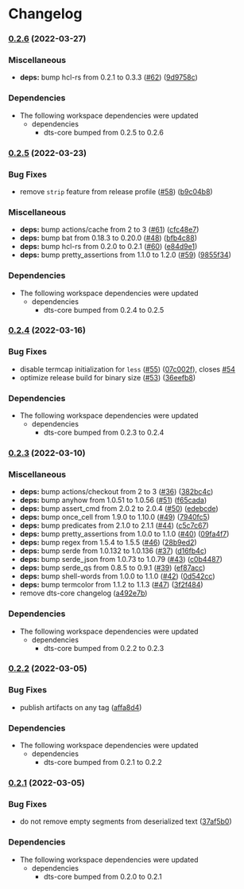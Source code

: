 # Changelog

### [0.2.6](https://github.com/martinohmann/dts/compare/dts-v0.2.5...dts-v0.2.6) (2022-03-27)


### Miscellaneous

* **deps:** bump hcl-rs from 0.2.1 to 0.3.3 ([#62](https://github.com/martinohmann/dts/issues/62)) ([9d9758c](https://github.com/martinohmann/dts/commit/9d9758c71ea7488ecc57f822eb60473ff5373821))


### Dependencies

* The following workspace dependencies were updated
  * dependencies
    * dts-core bumped from 0.2.5 to 0.2.6

### [0.2.5](https://github.com/martinohmann/dts/compare/dts-v0.2.4...dts-v0.2.5) (2022-03-23)


### Bug Fixes

* remove `strip` feature from release profile ([#58](https://github.com/martinohmann/dts/issues/58)) ([b9c04b8](https://github.com/martinohmann/dts/commit/b9c04b80698e38363df3539ed89b1669a09803a8))


### Miscellaneous

* **deps:** bump actions/cache from 2 to 3 ([#61](https://github.com/martinohmann/dts/issues/61)) ([cfc48e7](https://github.com/martinohmann/dts/commit/cfc48e7ace8edcb7b14019964fda84cc698311b3))
* **deps:** bump bat from 0.18.3 to 0.20.0 ([#48](https://github.com/martinohmann/dts/issues/48)) ([bfb4c88](https://github.com/martinohmann/dts/commit/bfb4c88e92cb310d5c37e32e12d7be62cee0d6e5))
* **deps:** bump hcl-rs from 0.2.0 to 0.2.1 ([#60](https://github.com/martinohmann/dts/issues/60)) ([e84d9e1](https://github.com/martinohmann/dts/commit/e84d9e1aba497a2aa9d3501813bde81267953027))
* **deps:** bump pretty_assertions from 1.1.0 to 1.2.0 ([#59](https://github.com/martinohmann/dts/issues/59)) ([9855f34](https://github.com/martinohmann/dts/commit/9855f3446ff431feb4d34a85067747fcb3b5a06c))


### Dependencies

* The following workspace dependencies were updated
  * dependencies
    * dts-core bumped from 0.2.4 to 0.2.5

### [0.2.4](https://github.com/martinohmann/dts/compare/dts-v0.2.3...dts-v0.2.4) (2022-03-16)


### Bug Fixes

* disable termcap initialization for `less` ([#55](https://github.com/martinohmann/dts/issues/55)) ([07c002f](https://github.com/martinohmann/dts/commit/07c002f554711f150d5060ee732b5cc4bd99b2ac)), closes [#54](https://github.com/martinohmann/dts/issues/54)
* optimize release build for binary size ([#53](https://github.com/martinohmann/dts/issues/53)) ([36eefb8](https://github.com/martinohmann/dts/commit/36eefb83ecf2ee920f6262316f7acfc9b681d710))


### Dependencies

* The following workspace dependencies were updated
  * dependencies
    * dts-core bumped from 0.2.3 to 0.2.4

### [0.2.3](https://github.com/martinohmann/dts/compare/dts-v0.2.2...dts-v0.2.3) (2022-03-10)


### Miscellaneous

* **deps:** bump actions/checkout from 2 to 3 ([#36](https://github.com/martinohmann/dts/issues/36)) ([382bc4c](https://github.com/martinohmann/dts/commit/382bc4cccc617c62e8bb773b113d8c02eff6b946))
* **deps:** bump anyhow from 1.0.51 to 1.0.56 ([#51](https://github.com/martinohmann/dts/issues/51)) ([f65cada](https://github.com/martinohmann/dts/commit/f65cadaea21e3db96a59720e07ad78afb1c5a7bc))
* **deps:** bump assert_cmd from 2.0.2 to 2.0.4 ([#50](https://github.com/martinohmann/dts/issues/50)) ([edebcde](https://github.com/martinohmann/dts/commit/edebcdee1d23697f3308ff3c45e14b931430b271))
* **deps:** bump once_cell from 1.9.0 to 1.10.0 ([#49](https://github.com/martinohmann/dts/issues/49)) ([7940fc5](https://github.com/martinohmann/dts/commit/7940fc51815b4a3dda68d5a985433fdd11fd8cda))
* **deps:** bump predicates from 2.1.0 to 2.1.1 ([#44](https://github.com/martinohmann/dts/issues/44)) ([c5c7c67](https://github.com/martinohmann/dts/commit/c5c7c67b29128ef7de9eff83ab969e6226ac0203))
* **deps:** bump pretty_assertions from 1.0.0 to 1.1.0 ([#40](https://github.com/martinohmann/dts/issues/40)) ([09fa4f7](https://github.com/martinohmann/dts/commit/09fa4f72e81d8a267c02b3bf8f73a9db0c3ae970))
* **deps:** bump regex from 1.5.4 to 1.5.5 ([#46](https://github.com/martinohmann/dts/issues/46)) ([28b9ed2](https://github.com/martinohmann/dts/commit/28b9ed28eb91b2da0c93b0016f877dfa8a2a4780))
* **deps:** bump serde from 1.0.132 to 1.0.136 ([#37](https://github.com/martinohmann/dts/issues/37)) ([d16fb4c](https://github.com/martinohmann/dts/commit/d16fb4cb732c75f844b9eb1ea1bbd8ec40143470))
* **deps:** bump serde_json from 1.0.73 to 1.0.79 ([#43](https://github.com/martinohmann/dts/issues/43)) ([c0b4487](https://github.com/martinohmann/dts/commit/c0b4487e721e86bfd52f30071d9819e4fe56ff0a))
* **deps:** bump serde_qs from 0.8.5 to 0.9.1 ([#39](https://github.com/martinohmann/dts/issues/39)) ([ef87acc](https://github.com/martinohmann/dts/commit/ef87accc470777f400d7d13a79af118720987232))
* **deps:** bump shell-words from 1.0.0 to 1.1.0 ([#42](https://github.com/martinohmann/dts/issues/42)) ([0d542cc](https://github.com/martinohmann/dts/commit/0d542cc64e5893aac5900d49b65e576d9f51c4ff))
* **deps:** bump termcolor from 1.1.2 to 1.1.3 ([#47](https://github.com/martinohmann/dts/issues/47)) ([3f2f484](https://github.com/martinohmann/dts/commit/3f2f484a50236558b5416cbd040530b8092126be))
* remove dts-core changelog ([a492e7b](https://github.com/martinohmann/dts/commit/a492e7b05f27363bb719d50a37b2f51d7d47fa8f))


### Dependencies

* The following workspace dependencies were updated
  * dependencies
    * dts-core bumped from 0.2.2 to 0.2.3

### [0.2.2](https://github.com/martinohmann/dts/compare/dts-v0.2.1...dts-v0.2.2) (2022-03-05)


### Bug Fixes

* publish artifacts on any tag ([affa8d4](https://github.com/martinohmann/dts/commit/affa8d4dfe87f9a37ec5d1439fef6b3c404426f7))


### Dependencies

* The following workspace dependencies were updated
  * dependencies
    * dts-core bumped from 0.2.1 to 0.2.2

### [0.2.1](https://github.com/martinohmann/dts/compare/dts-v0.2.0...dts-v0.2.1) (2022-03-05)


### Bug Fixes

* do not remove empty segments from deserialized text ([37af5b0](https://github.com/martinohmann/dts/commit/37af5b0ce8e07396d17ff09d63daf6d35556066c))


### Dependencies

* The following workspace dependencies were updated
  * dependencies
    * dts-core bumped from 0.2.0 to 0.2.1
